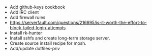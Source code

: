 * Add github-keys cookbook
* Add IRC client
* Add firewall rules
* https://serverfault.com/questions/216995/is-it-worth-the-effort-to-block-failed-login-attempts
* Install rk-hunter
* Install sshfs and create long-term storage server.
* Create source install recipe for mosh.
* Add/update dotfiles-priv
